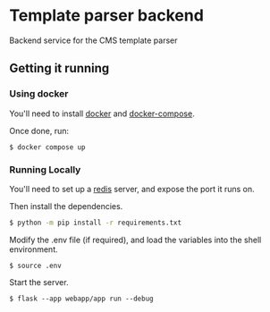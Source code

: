 # Template parser backend

Backend service for the CMS template parser

## Getting it running
### Using docker
You'll need to install [docker](https://docs.docker.com/engine/install/) and [docker-compose](https://docs.docker.com/compose/install/).

Once done, run:
```
$ docker compose up
```

### Running Locally
You'll need to set up a [redis](https://redis.io/docs/install/install-redis/) server, and expose the port it runs on.

Then install the dependencies.
```bash
$ python -m pip install -r requirements.txt
```

Modify the .env file (if required), and load the variables into the shell environment.
```
$ source .env
```

Start the server.
```
$ flask --app webapp/app run --debug
```
